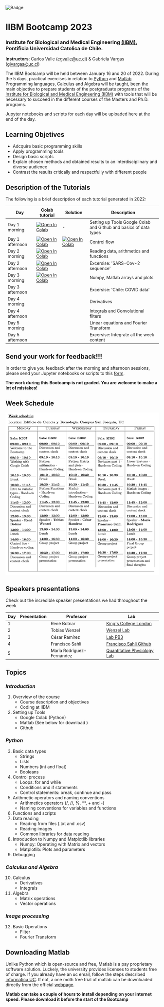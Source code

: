 
![Badge](https://github.com/CarlosValleA/IIBM-BootCamp-2023/actions/workflows/badge-colab.yml/badge.svg)


# IIBM Bootcamp 2023
### Institute for Biological and Medical Engineering [(IIBM)](https://ingenieriabiologicaymedica.uc.cl/en/), Pontificia Universidad Catolica de Chile.

**Instructors**: Carlos Valle (cgvalle@uc.cl) & Gabriela Vargas (givargas@uc.cl)


The IIBM Bootcamp will be held between January 16 and 20 of 2022. During the 5 days, practical exercises in relation to [Python](https://www.python.org/) and [Matlab](https://la.mathworks.com/) Programming languages, Calculus and Algebra will be taught, been the main objective to prepare students of the postgraduate programs of the [Institute for Biological and Medical Engineering (IIBM)](https://ingenieriabiologicaymedica.uc.cl/en/) with tools that will be necessary to succeed in the different courses of the Masters and Ph.D. programs.

Jupyter notebooks and scripts for each day will be uploaded here at the end of the day.


## **Learning Objetives**
* Adcquire basic programming skills
* Apply programming tools
* Design basic scripts
* Explain chosen methods and obtained results to an interdisciplinary and diverse audience
* Contrast the results critically and respectfully with different people


## Description of the Tutorials

The following is a brief description of each tutorial generated in 2022:

| Day   | Colab tutorial          |  Solution |          Description             |
|-------|---------------------------|--|-------------------------------------|
| Day 1 morning | [![Open In Colab](https://colab.research.google.com/assets/colab-badge.svg)](https://colab.research.google.com/github/CarlosValleA/IIBM-BootCamp-2023/blob/main/D1/D1Morning_tools_elemental_python.ipynb) |-| Setting up Tools Google Colab and Github and basics of data types| 
| Day 1 afternoon | [![Open In Colab](https://colab.research.google.com/assets/colab-badge.svg)](https://colab.research.google.com/github/CarlosValleA/IIBM-BootCamp-2023/blob/main/D1/D1Afternoon_controlFlow.ipynb)|[![Open In Colab](https://colab.research.google.com/assets/colab-badge.svg)](https://colab.research.google.com/github/CarlosValleA/IIBM-BootCamp-2023/blob/main/D1/D1Afternoon_controlFlow_SOLUTION.ipynb)| Control flow|
| Day 2 morning | [![Open In Colab](https://colab.research.google.com/assets/colab-badge.svg)](https://colab.research.google.com/github/CarlosValleA/IIBM-BootCamp-2023/blob/main/D2/D2Morning.ipynb) || Reading data, arithmetics and functions|
| Day 2 afternoon | [![Open In Colab](https://colab.research.google.com/assets/colab-badge.svg)](https://colab.research.google.com/github/CarlosValleA/IIBM-BootCamp-2023/blob/main/D2/D2Afertoon.ipynb) || Excersise: 'SARS-Cov-2 sequence' |
| Day 3 morning  |[![Open In Colab](https://colab.research.google.com/assets/colab-badge.svg)](https://colab.research.google.com/github/CarlosValleA/IIBM-BootCamp-2023/blob/main/D3/D3_morning_numpy_matplotlib_Matlab.ipynb) || Numpy, Matlab arrays and plots|
| Day 3 afternoon || | Excersise: 'Chile: COVID data'|
| Day 4 morning | || Derivatives|
| Day 4 afternoon | || Integrals and Convolutional filters|
| Day 5 morning |  || Linear equations and Fourier Transform|
| Day 5 afternoon | | | Excersise: Integrate all the week content |


## **Send your work for feedback!!!**
In order to give you feedback after the morning and afternoon sessions, please send your Jupyter notebooks or scripts to this [form](https://forms.gle/bTTiNxwp2R5o2czn6). 

**The work during this Bootcamp is not graded. You are welcome to make a lot of mistakes!**


## **Week Schedule**
![imagen](https://github.com/CarlosValleA/IIBM-BootCamp-2023/blob/main/assets/week_schedule.png)


## **Speakers presentations**
Check out the incredible speaker presentations we had throughout the week


| Day | Presentation | Professor                  | Lab                                                                              |
|-----|--------------|---------------------------|--------------------------------------------------------------------------------- |
| 1   |              | René Botnar               | [King's College London](https://www.kcl.ac.uk/people/rene-botnar)              |
| 2   |              | Tobias Wenzel             | [Wenzel Lab](https://wenzel-lab.github.io/)                                      |
| 3   |              | César Ramírez             | [Lab PB3](https://pb3.sitios.ing.uc.cl/)                                         |
| 4   |              | Francisco Sahli           | [Francisco Sahli Github](https://fsahli.github.io/)                              |
| 5   |              | María Rodríguez-Fernández     | [Quantitative Physiology Lab](https://marodriguezf.sitios.ing.uc.cl)         |


## **Topics**
### *Introduction*
1. Overview of the course
    * Course description and objectives
    * Coding at IIBM
2. Setting up Tools
    * Google Colab (Python)
    * Matlab (See below for download )
    * Github
### *Python*
3. Basic data types 
    * Strings 
    * Lists 
    * Numbers (int and float)
    * Booleans
4. Control process
    * Loops: for and while
    * Conditions and if statements
    * Control statements: break, continue and pass
5. Arithmetic operators and naming conventions
    * Arithmetics operators (/, //, \%, **, + and -)
    * Naming conventions for variables and functions
6. Functions and scripts
7. Data reading
    * Reading from files (.txt and .csv)
    * Reading images
    * Common libraries for data reading
8. Introduction to Numpy and Matplotlib libraries
    * Numpy: Operating with Matrix and vectors
    * Matplotlib: Plots and parameters 
9. Debugging
    
### *Calculus and Algebra*
10. Calculus
    * Derivatives
    * Integrals
11. Algebra
    * Matrix operations
    * Vector operations

### *Image processing*
12. Basic Operations
    * Filter
    * Fourier Transform


## **Downloading Matlab**
Unlike Python which is open-source and free, Matlab is a pay proprietary software solution. Luckely, the university provides licenses to students free of charge. If you already have an uc email, follow the steps described [informatica UC](https://informatica.uc.cl/licencias#mathworks-matlab-campus-agreement). If not, a one moth free trial of matlab can be downloaded directly from the official [webpage](https://la.mathworks.com/campaigns/products/trials.html).

**Matlab can take a couple of hours to install depending on your internet speed. Please download it before the start of the Bootcamp**

